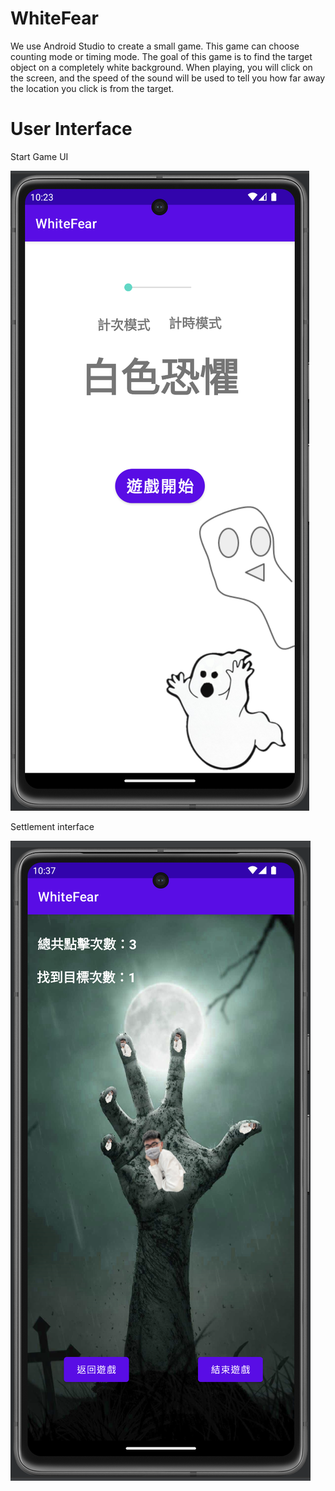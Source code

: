 # WhiteFear
We use Android Studio to create a small game. This game can choose counting mode or timing mode. The goal of this game is to find the target object on a completely white background. When playing, you will click on the screen, and the speed of the sound will be used to tell you how far away the location you click is from the target.

# User Interface
Start Game UI

![GITHUB](https://github.com/Cheung1020/WhiteFear/blob/main/Start_UI.png "StartUI")

Settlement interface

![GITHUB](https://github.com/Cheung1020/WhiteFear/blob/main/Settlement_interface.png "Settlement_interface")
